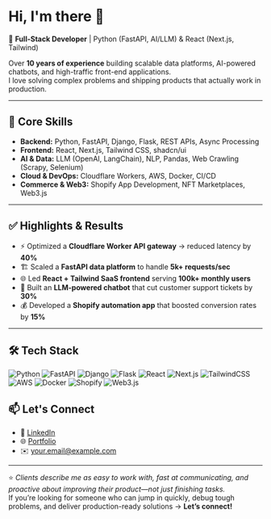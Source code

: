 # Hi, I'm there 👋  

🚀 **Full-Stack Developer** | Python (FastAPI, AI/LLM) & React (Next.js, Tailwind)  

Over **10 years of experience** building scalable data platforms, AI-powered chatbots, and high-traffic front-end applications.  
I love solving complex problems and shipping products that actually work in production.  

---

## 🔑 Core Skills

- **Backend:** Python, FastAPI, Django, Flask, REST APIs, Async Processing  
- **Frontend:** React, Next.js, Tailwind CSS, shadcn/ui  
- **AI & Data:** LLM (OpenAI, LangChain), NLP, Pandas, Web Crawling (Scrapy, Selenium)  
- **Cloud & DevOps:** Cloudflare Workers, AWS, Docker, CI/CD  
- **Commerce & Web3:** Shopify App Development, NFT Marketplaces, Web3.js  

---

## ✅ Highlights & Results

- ⚡ Optimized a **Cloudflare Worker API gateway** → reduced latency by **40%**  
- 🏗️ Scaled a **FastAPI data platform** to handle **5k+ requests/sec**  
- 🌐 Led **React + Tailwind SaaS frontend** serving **100k+ monthly users**  
- 🤖 Built an **LLM-powered chatbot** that cut customer support tickets by **30%**  
- 💰 Developed a **Shopify automation app** that boosted conversion rates by **15%**  

---

## 🛠️ Tech Stack  

![Python](https://img.shields.io/badge/-Python-3776AB?logo=python&logoColor=white) 
![FastAPI](https://img.shields.io/badge/-FastAPI-009688?logo=fastapi&logoColor=white) 
![Django](https://img.shields.io/badge/-Django-092E20?logo=django&logoColor=white) 
![Flask](https://img.shields.io/badge/-Flask-000000?logo=flask&logoColor=white) 
![React](https://img.shields.io/badge/-React-61DAFB?logo=react&logoColor=black) 
![Next.js](https://img.shields.io/badge/-Next.js-000000?logo=nextdotjs&logoColor=white) 
![TailwindCSS](https://img.shields.io/badge/-TailwindCSS-38B2AC?logo=tailwind-css&logoColor=white) 
![AWS](https://img.shields.io/badge/-AWS-232F3E?logo=amazon-aws&logoColor=white) 
![Docker](https://img.shields.io/badge/-Docker-2496ED?logo=docker&logoColor=white) 
![Shopify](https://img.shields.io/badge/-Shopify-7AB55C?logo=shopify&logoColor=white) 
![Web3.js](https://img.shields.io/badge/-Web3.js-F16822?logo=web3.js&logoColor=white)


## 📫 Let's Connect

- 💼 [LinkedIn](https://www.linkedin.com/in/yourprofile)  
- 🌐 [Portfolio](https://yourwebsite.com)  
- ✉️ your.email@example.com  

---

⭐️ *Clients describe me as easy to work with, fast at communicating, and proactive about improving their product—not just finishing tasks.*  
If you’re looking for someone who can jump in quickly, debug tough problems, and deliver production-ready solutions → **Let’s connect!**
